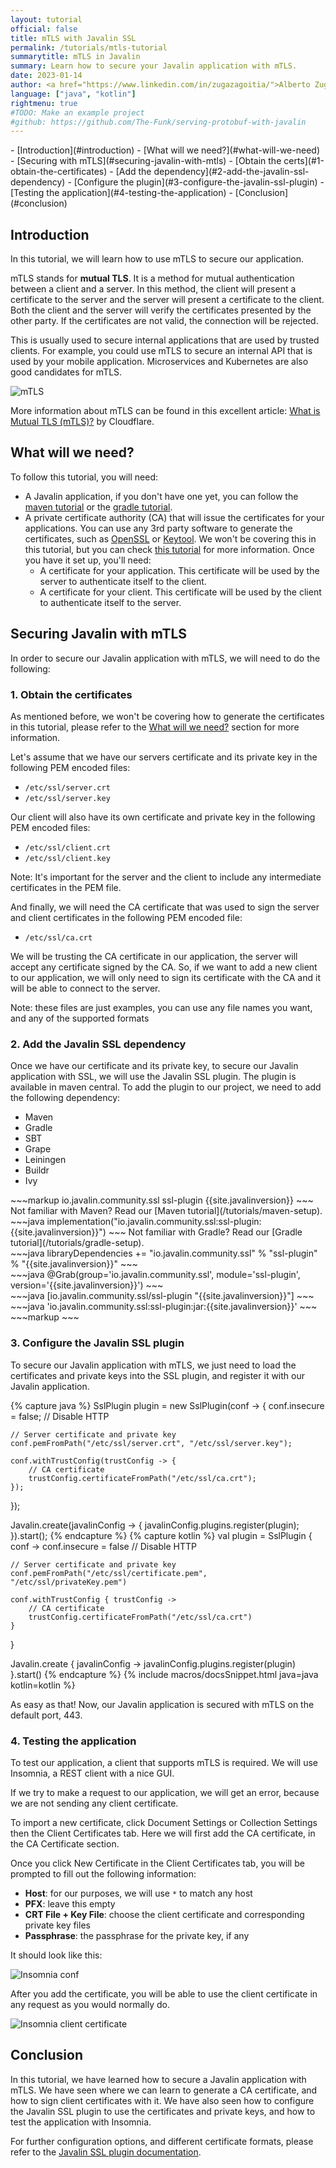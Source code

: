 ```yaml
---
layout: tutorial
official: false
title: mTLS with Javalin SSL
permalink: /tutorials/mtls-tutorial
summarytitle: mTLS in Javalin
summary: Learn how to secure your Javalin application with mTLS.
date: 2023-01-14
author: <a href="https://www.linkedin.com/in/zugazagoitia/">Alberto Zugazagoitia</a>
language: ["java", "kotlin"]
rightmenu: true
#TODO: Make an example project 
#github: https://github.com/The-Funk/serving-protobuf-with-javalin 
---
```


<!-- Nav menu from the titles -->
<div id="spy-nav" class="right-menu" markdown="1">
- [Introduction](#introduction)
- [What will we need?](#what-will-we-need)
- [Securing with mTLS](#securing-javalin-with-mtls)
  - [Obtain the certs](#1-obtain-the-certificates)
  - [Add the dependency](#2-add-the-javalin-ssl-dependency)
  - [Configure the plugin](#3-configure-the-javalin-ssl-plugin)
  - [Testing the application](#4-testing-the-application)
- [Conclusion](#conclusion)
</div>

## Introduction

In this tutorial, we will learn how to use mTLS to secure our application.

mTLS stands for **mutual TLS**. It is a method for mutual authentication between a client and a server. In this method, the client will present a certificate to the server and the server will present a certificate to the client. Both the client and the server will verify the certificates presented by the other party. If the certificates are not valid, the connection will be rejected.

This is usually used to secure internal applications that are used by trusted clients. For example, you could use mTLS to secure an internal API that is used by your mobile application. Microservices and Kubernetes are also good candidates for mTLS.

![mTLS](/img/posts/mtlsTutorial/mtls.png)

More information about mTLS can be found in this excellent article: [What is Mutual TLS (mTLS)?](https://www.cloudflare.com/learning/access-management/what-is-mutual-tls/) by Cloudflare.

## What will we need?

To follow this tutorial, you will need:

- A Javalin application, if you don't have one yet, you can follow the [maven tutorial](/tutorials/maven-setup) or the [gradle tutorial](/tutorials/gradle-setup).
- A private certificate authority (CA) that will issue the certificates for your applications. You can use any 3rd party software to generate the certificates, such as [OpenSSL](https://www.openssl.org/) or [Keytool](https://docs.oracle.com/en/java/javase/11/tools/keytool.html). We won't be covering this in this tutorial, but you can check [this tutorial](https://medium.com/weekly-webtips/how-to-generate-keys-for-mutual-tls-authentication-a90f53bcec64) for more information.
Once you have it set up, you'll need:
  - A certificate for your application. This certificate will be used by the server to authenticate itself to the client.
  - A certificate for your client. This certificate will be used by the client to authenticate itself to the server.

## Securing Javalin with mTLS

In order to secure our Javalin application with mTLS, we will need to do the following:

### 1. Obtain the certificates

As mentioned before, we won't be covering how to generate the certificates in this tutorial, please refer to the [What will we need?](#what-will-we-need) section for more information.

Let's assume that we have our servers certificate and its private key in the following PEM encoded files:

- `/etc/ssl/server.crt`
- `/etc/ssl/server.key`
  
Our client will also have its own certificate and private key in the following PEM encoded files:
- `/etc/ssl/client.crt`
- `/etc/ssl/client.key`

<div class="comment"> 
Note: It's important for the server and the client to include any intermediate certificates in the PEM file.
</div>

And finally, we will need the CA certificate that was used to sign the server and client certificates in the following PEM encoded file:
- `/etc/ssl/ca.crt`

We will be trusting the CA certificate in our application, the server will accept any certificate signed by the CA. So, if we want to add a new client to our application, we will only need to sign its certificate with the CA and it will be able to connect to the server.

<div class="comment"> 
Note: these files are just examples, you can use any file names you want, and any of the supported formats
</div>

### 2. Add the Javalin SSL dependency

Once we have our certificate and its private key, to secure our Javalin application with SSL, we will use the Javalin SSL plugin. The plugin is available in maven central. To add the plugin to our project, we need to add the following dependency:

<div class="multitab-code dependencies" data-tab="1">
<ul>
    <li data-tab="1">Maven</li>
    <li data-tab="2">Gradle</li>
    <li data-tab="3">SBT</li>
    <li data-tab="4">Grape</li>
    <li data-tab="5">Leiningen</li>
    <li data-tab="6">Buildr</li>
    <li data-tab="7">Ivy</li>
</ul>

<div data-tab="1" markdown="1">
~~~markup
<dependency>
    <groupId>io.javalin.community.ssl</groupId>
    <artifactId>ssl-plugin</artifactId>
    <version>{{site.javalinversion}}</version>
</dependency>
~~~
Not familiar with Maven? Read our [Maven tutorial](/tutorials/maven-setup).
</div>

<div data-tab="2" markdown="1">
~~~java
implementation("io.javalin.community.ssl:ssl-plugin:{{site.javalinversion}}")
~~~
Not familiar with Gradle? Read our [Gradle tutorial](/tutorials/gradle-setup).
</div>

<div data-tab="3" markdown="1">
~~~java
libraryDependencies += "io.javalin.community.ssl" % "ssl-plugin" % "{{site.javalinversion}}"
~~~
</div>

<div data-tab="4" markdown="1">
~~~java
@Grab(group='io.javalin.community.ssl', module='ssl-plugin', version='{{site.javalinversion}}')
~~~
</div>

<div data-tab="5" markdown="1">
~~~java
[io.javalin.community.ssl/ssl-plugin "{{site.javalinversion}}"]
~~~
</div>

<div data-tab="6" markdown="1">
~~~java
'io.javalin.community.ssl:ssl-plugin:jar:{{site.javalinversion}}'
~~~
</div>

<div data-tab="7" markdown="1">
~~~markup
<dependency org="io.javalin.community.ssl" name="ssl-plugin" rev="{{site.javalinversion}}" />
~~~
</div>
</div>

<style>
.bundle-hint p {
    margin-top: 8px;
    font-size: 14px;
}
</style>

### 3. Configure the Javalin SSL plugin

To secure our Javalin application with mTLS, we just need to load the certificates and private keys into the SSL plugin, and register it with our Javalin application.

{% capture java %}
SslPlugin plugin = new SslPlugin(conf -> {
    conf.insecure = false; // Disable HTTP

    // Server certificate and private key
    conf.pemFromPath("/etc/ssl/server.crt", "/etc/ssl/server.key"); 

    conf.withTrustConfig(trustConfig -> {
        // CA certificate
        trustConfig.certificateFromPath("/etc/ssl/ca.crt"); 
    });
});

Javalin.create(javalinConfig -> {
    javalinConfig.plugins.register(plugin);
}).start();
{% endcapture %}
{% capture kotlin %}
val plugin = SslPlugin { conf ->
    conf.insecure = false // Disable HTTP

    // Server certificate and private key
    conf.pemFromPath("/etc/ssl/certificate.pem", "/etc/ssl/privateKey.pem") 

    conf.withTrustConfig { trustConfig ->
        // CA certificate
        trustConfig.certificateFromPath("/etc/ssl/ca.crt")
    }
}

Javalin.create { javalinConfig ->
    javalinConfig.plugins.register(plugin)
}.start()
{% endcapture %}
{% include macros/docsSnippet.html java=java kotlin=kotlin %}

As easy as that! Now, our Javalin application is secured with mTLS on the default port, 443.

### 4. Testing the application

To test our application, a client that supports mTLS is required. We will use Insomnia, a REST client with a nice GUI.

If we try to make a request to our application, we will get an error, because we are not sending any client certificate.

To import a new certificate, click Document Settings or Collection Settings then the Client Certificates tab.
Here we will first add the CA certificate, in the CA Certificate section.

Once you click New Certificate in the Client Certificates tab, you will be prompted to fill out the following information:

- **Host**: for our purposes, we will use `*` to match any host
- **PFX**: leave this empty
- **CRT File + Key File**: choose the client certificate and corresponding private key files
- **Passphrase**: the passphrase for the private key, if any

It should look like this:

![Insomnia conf](/img/posts/mtlsTutorial/insomnia-conf.png)

After you add the certificate, you will be able to use the client certificate in any request as you would normally do.

![Insomnia client certificate](/img/posts/mtlsTutorial/insomnia.png)

## Conclusion

In this tutorial, we have learned how to secure a Javalin application with mTLS. We have seen where we can learn to generate a CA certificate, and how to sign client certificates with it. We have also seen how to configure the Javalin SSL plugin to use the certificates and private keys, and how to test the application with Insomnia.

For further configuration options, and different certificate formats, please refer to the [Javalin SSL plugin documentation](/plugins/ssl-helpers).

